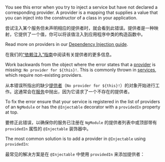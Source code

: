 You see this error when you try to inject a service but have not declared a corresponding provider. A provider is a mapping that supplies a value that you can inject into the constructor of a class in your application.

尝试注入某个服务但未声明相应的提供者时，就会看到此错误。提供者是一种映射，它提供了一个值，你可以将该值注入到应用程序中类的构造函数中。

Read more on providers in our [Dependency Injection guide](guide/dependency-injection).

在我们的[“依赖注入”指南](guide/dependency-injection)中阅读有关提供者的更多信息。

Work backwards from the object where the error states that a [provider](guide/architecture-services) is missing: `No provider for ${this}!`. This is commonly thrown in [services](tutorial/tour-of-heroes/toh-pt4), which require non-existing providers.

从本错误所指出的缺少[提供者](guide/architecture-services)（`No provider for ${this}!`）的对象开始进行工作。这通常会在[服务](tutorial/tour-of-heroes/toh-pt4)中抛出，因为它请求了一个不存在的提供者。

To fix the error ensure that your service is registered in the list of providers of an `NgModule` or has the `@Injectable` decorator with a `providedIn` property at top.

要修正此错误，以确保你的服务已注册在 `NgModule` 的提供者列表中或顶部带有 `providedIn` 属性的 `@Injectable` 装饰器中。

The most common solution is to add a provider in `@Injectable` using `providedIn`:

最常见的解决方案是在 `@Injectable` 中使用 `providedIn` 来添加提供者：